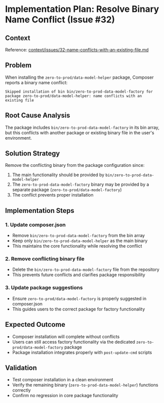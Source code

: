 # Implementation Plan: Resolve Binary Name Conflict (Issue #32)

## Context
Reference: [context/issues/32-name-conflicts-with-an-existing-file.md](../issues/32-name-conflicts-with-an-existing-file.md)

## Problem
When installing the `zero-to-prod/data-model-helper` package, Composer reports a binary name conflict:
```
Skipped installation of bin bin/zero-to-prod-data-model-factory for package zero-to-prod/data-model-helper: name conflicts with an existing file
```

## Root Cause Analysis
The package includes `bin/zero-to-prod-data-model-factory` in its bin array, but this conflicts with another package or existing binary file in the user's environment.

## Solution Strategy
Remove the conflicting binary from the package configuration since:
1. The main functionality should be provided by `bin/zero-to-prod-data-model-helper`
2. The `zero-to-prod-data-model-factory` binary may be provided by a separate package (`zero-to-prod/data-model-factory`)
3. The conflict prevents proper installation

## Implementation Steps

### 1. Update composer.json
- Remove `bin/zero-to-prod-data-model-factory` from the bin array
- Keep only `bin/zero-to-prod-data-model-helper` as the main binary
- This maintains the core functionality while resolving the conflict

### 2. Remove conflicting binary file
- Delete the `bin/zero-to-prod-data-model-factory` file from the repository
- This prevents future conflicts and clarifies package responsibility

### 3. Update package suggestions
- Ensure `zero-to-prod/data-model-factory` is properly suggested in composer.json
- This guides users to the correct package for factory functionality

## Expected Outcome
- Composer installation will complete without conflicts
- Users can still access factory functionality via the dedicated `zero-to-prod/data-model-factory` package
- Package installation integrates properly with `post-update-cmd` scripts

## Validation
- Test composer installation in a clean environment
- Verify the remaining binary (`zero-to-prod-data-model-helper`) functions correctly
- Confirm no regression in core package functionality